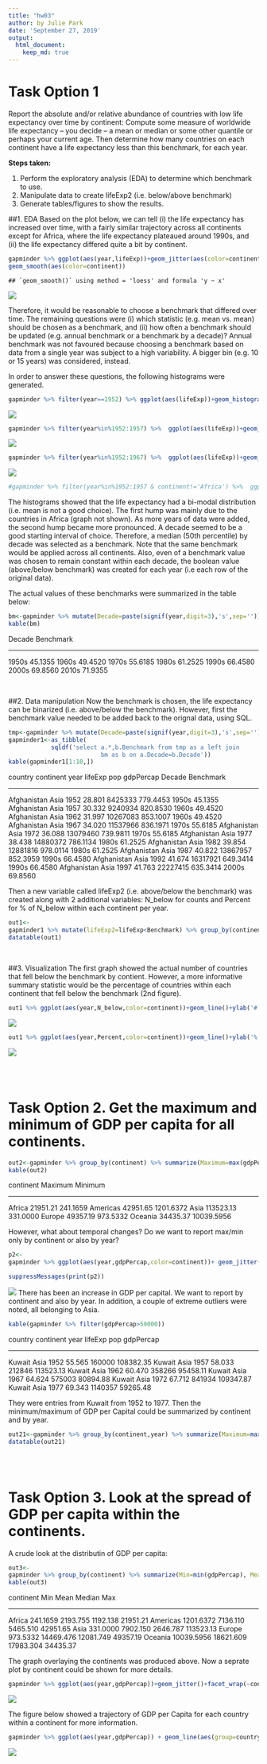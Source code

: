 ```yaml
---
title: "hw03"
author: by Julie Park
date: 'September 27, 2019'
output: 
  html_document:
    keep_md: true
---
```





# Task Option 1
Report the absolute and/or relative abundance of countries with low life expectancy over time by continent: Compute some measure of worldwide life expectancy – you decide – a mean or median or some other quantile or perhaps your current age. Then determine how many countries on each continent have a life expectancy less than this benchmark, for each year.

__Steps taken:__
1. Perform the exploratory analysis (EDA) to determine which benchmark to use.
2. Manipulate data to create lifeExp2 (i.e. below/above benchmark)
3. Generate tables/figures to show the results.

##1. EDA
Based on the plot below, we can tell (i) the life expectancy has increased over time, with a fairly similar trajectory across all continents except for Africa, where the life expectancy plateaued around 1990s, and (ii) the life expectancy differed quite a bit by continent.  

```r
gapminder %>% ggplot(aes(year,lifeExp))+geom_jitter(aes(color=continent))+
geom_smooth(aes(color=continent))
```

```
## `geom_smooth()` using method = 'loess' and formula 'y ~ x'
```

![](hw03_files/figure-html/unnamed-chunk-2-1.png)<!-- -->

Therefore, it would be reasonable to choose a benchmark that differed over time.  The remaining questions were (i) which statistic (e.g. mean vs. mean) should be chosen as a benchmark, and (ii) how often a benchmark should be updated (e.g. annual benchmark or a benchmark by a decade)?  Annual benchmark was not favoured because choosing a benchmark based on data from a single year was subject to a high variability.  A bigger bin (e.g. 10 or 15 years) was considered, instead.

In order to answer these questions, the following histograms were generated.

```r
gapminder %>% filter(year==1952) %>% ggplot(aes(lifeExp))+geom_histogram(bins=50)
```

![](hw03_files/figure-html/unnamed-chunk-3-1.png)<!-- -->

```r
gapminder %>% filter(year%in%1952:1957) %>%  ggplot(aes(lifeExp))+geom_histogram(bins=50)
```

![](hw03_files/figure-html/unnamed-chunk-3-2.png)<!-- -->

```r
gapminder %>% filter(year%in%1952:1967) %>%  ggplot(aes(lifeExp))+geom_histogram(bins=50)
```

![](hw03_files/figure-html/unnamed-chunk-3-3.png)<!-- -->

```r
#gapminder %>% filter(year%in%1952:1957 & continent!='Africa') %>%  ggplot(aes(lifeExp))+geom_histogram()
```

The histograms showed that the life expectancy had a bi-modal distribution (i.e. mean is not a good choice).  The first hump was mainly due to the countries in Africa (graph not shown).  As more years of data were added, the second hump became more pronounced. A decade seemed to be a good starting interval of choice.  Therefore, a median (50th percentile) by decade was selected as a benchmark.  Note that the same benchmark would be applied across all continents.  Also, even of a benchmark value was chosen to remain constant within each decade, the boolean value (above/below benchmark) was created for each year (i.e each row of the original data).


The actual values of these benchmarks were summarized in the table below:

```r
bm<-gapminder %>% mutate(Decade=paste(signif(year,digit=3),'s',sep='')) %>% group_by(Decade) %>% summarize(Benchmark=median(lifeExp))
kable(bm)
```



Decade    Benchmark
-------  ----------
1950s       45.1355
1960s       49.4520
1970s       55.6185
1980s       61.2525
1990s       66.4580
2000s       69.8560
2010s       71.9355

<br/> 

##2. Data manipulation
Now the benchmark is chosen, the life expectancy can be binarized (i.e. above/below the benchmark).  However, first the benchmark value needed to be added back to the orignal data, using SQL.


```r
tmp<-gapminder %>% mutate(Decade=paste(signif(year,digit=3),'s',sep='')) 
gapminder1<-as_tibble(
            sqldf('select a.*,b.Benchmark from tmp as a left join 
                          bm as b on a.Decade=b.Decade'))
kable(gapminder1[1:10,])
```



country       continent    year   lifeExp        pop   gdpPercap  Decade    Benchmark
------------  ----------  -----  --------  ---------  ----------  -------  ----------
Afghanistan   Asia         1952    28.801    8425333    779.4453  1950s       45.1355
Afghanistan   Asia         1957    30.332    9240934    820.8530  1960s       49.4520
Afghanistan   Asia         1962    31.997   10267083    853.1007  1960s       49.4520
Afghanistan   Asia         1967    34.020   11537966    836.1971  1970s       55.6185
Afghanistan   Asia         1972    36.088   13079460    739.9811  1970s       55.6185
Afghanistan   Asia         1977    38.438   14880372    786.1134  1980s       61.2525
Afghanistan   Asia         1982    39.854   12881816    978.0114  1980s       61.2525
Afghanistan   Asia         1987    40.822   13867957    852.3959  1990s       66.4580
Afghanistan   Asia         1992    41.674   16317921    649.3414  1990s       66.4580
Afghanistan   Asia         1997    41.763   22227415    635.3414  2000s       69.8560

Then a new variable called lifeExp2 (i.e. above/below the benchmark) was created along with 2 additional variables: N_below for counts and Percent for % of N_below within each continent per year.

```r
out1<-
gapminder1 %>% mutate(lifeExp2=lifeExp<Benchmark) %>% group_by(continent,year) %>% summarize(N_below=sum(lifeExp2), N=n(), Percent=round(100*mean(lifeExp2),2)) 
datatable(out1)
```

<!--html_preserve--><div id="htmlwidget-739b05718aa458889fd5" style="width:100%;height:auto;" class="datatables html-widget"></div>
<script type="application/json" data-for="htmlwidget-739b05718aa458889fd5">{"x":{"filter":"none","data":[["1","2","3","4","5","6","7","8","9","10","11","12","13","14","15","16","17","18","19","20","21","22","23","24","25","26","27","28","29","30","31","32","33","34","35","36","37","38","39","40","41","42","43","44","45","46","47","48","49","50","51","52","53","54","55","56","57","58","59","60"],["Africa","Africa","Africa","Africa","Africa","Africa","Africa","Africa","Africa","Africa","Africa","Africa","Americas","Americas","Americas","Americas","Americas","Americas","Americas","Americas","Americas","Americas","Americas","Americas","Asia","Asia","Asia","Asia","Asia","Asia","Asia","Asia","Asia","Asia","Asia","Asia","Europe","Europe","Europe","Europe","Europe","Europe","Europe","Europe","Europe","Europe","Europe","Europe","Oceania","Oceania","Oceania","Oceania","Oceania","Oceania","Oceania","Oceania","Oceania","Oceania","Oceania","Oceania"],[1952,1957,1962,1967,1972,1977,1982,1987,1992,1997,2002,2007,1952,1957,1962,1967,1972,1977,1982,1987,1992,1997,2002,2007,1952,1957,1962,1967,1972,1977,1982,1987,1992,1997,2002,2007,1952,1957,1962,1967,1972,1977,1982,1987,1992,1997,2002,2007,1952,1957,1962,1967,1972,1977,1982,1987,1992,1997,2002,2007],[47,48,45,50,47,50,46,49,47,48,47,47,6,7,6,6,6,7,6,9,5,10,5,8,17,18,17,18,14,19,12,17,12,16,14,15,1,1,0,1,0,1,1,1,1,2,0,1,0,0,0,0,0,0,0,0,0,0,0,0],[52,52,52,52,52,52,52,52,52,52,52,52,25,25,25,25,25,25,25,25,25,25,25,25,33,33,33,33,33,33,33,33,33,33,33,33,30,30,30,30,30,30,30,30,30,30,30,30,2,2,2,2,2,2,2,2,2,2,2,2],[90.38,92.31,86.54,96.15,90.38,96.15,88.46,94.23,90.38,92.31,90.38,90.38,24,28,24,24,24,28,24,36,20,40,20,32,51.52,54.55,51.52,54.55,42.42,57.58,36.36,51.52,36.36,48.48,42.42,45.45,3.33,3.33,0,3.33,0,3.33,3.33,3.33,3.33,6.67,0,3.33,0,0,0,0,0,0,0,0,0,0,0,0]],"container":"<table class=\"display\">\n  <thead>\n    <tr>\n      <th> <\/th>\n      <th>continent<\/th>\n      <th>year<\/th>\n      <th>N_below<\/th>\n      <th>N<\/th>\n      <th>Percent<\/th>\n    <\/tr>\n  <\/thead>\n<\/table>","options":{"columnDefs":[{"className":"dt-right","targets":[2,3,4,5]},{"orderable":false,"targets":0}],"order":[],"autoWidth":false,"orderClasses":false}},"evals":[],"jsHooks":[]}</script><!--/html_preserve-->

<br/> 

##3. Visualization
The first graph showed the actual number of countries that fell below the benchmark by contient.  However, a more informative summary statistic would be the percentage of countries within each continent that fell below the benchmark (2nd figure).

```r
out1 %>% ggplot(aes(year,N_below,color=continent))+geom_line()+ylab('# below benchmark')+xlab('Year')
```

![](hw03_files/figure-html/unnamed-chunk-7-1.png)<!-- -->

```r
out1 %>% ggplot(aes(year,Percent,color=continent))+geom_line()+ylab('% below benchmark')+xlab('Year')
```

![](hw03_files/figure-html/unnamed-chunk-7-2.png)<!-- -->



<br/> <br/>

# Task Option 2. Get the maximum and minimum of GDP per capita for all continents.


```r
out2<-gapminder %>% group_by(continent) %>% summarize(Maximum=max(gdpPercap), Minimum=min(gdpPercap))
kable(out2)
```



continent      Maximum      Minimum
----------  ----------  -----------
Africa        21951.21     241.1659
Americas      42951.65    1201.6372
Asia         113523.13     331.0000
Europe        49357.19     973.5332
Oceania       34435.37   10039.5956

However, what about temporal changes?  Do we want to report max/min only by continent or also by year?

```r
p2<-
gapminder %>% ggplot(aes(year,gdpPercap,color=continent))+ geom_jitter() + geom_smooth()

suppressMessages(print(p2))
```

![](hw03_files/figure-html/unnamed-chunk-9-1.png)<!-- -->
There has been an increase in GDP per capital. We want to report by continent and also by year.  In addition, a couple of extreme outliers were noted, all belonging to Asia. 

```r
kable(gapminder %>% filter(gdpPercap>59000))
```



country   continent    year   lifeExp       pop   gdpPercap
--------  ----------  -----  --------  --------  ----------
Kuwait    Asia         1952    55.565    160000   108382.35
Kuwait    Asia         1957    58.033    212846   113523.13
Kuwait    Asia         1962    60.470    358266    95458.11
Kuwait    Asia         1967    64.624    575003    80894.88
Kuwait    Asia         1972    67.712    841934   109347.87
Kuwait    Asia         1977    69.343   1140357    59265.48

They were entries from Kuwait from 1952 to 1977.  Then the minimum/maximum of GDP per Capital could be summarized by continent and by year.


```r
out21<-gapminder %>% group_by(continent,year) %>% summarize(Maximum=max(gdpPercap), Minimum=min(gdpPercap))
datatable(out21)
```

<!--html_preserve--><div id="htmlwidget-29628a196173e80d66c4" style="width:100%;height:auto;" class="datatables html-widget"></div>
<script type="application/json" data-for="htmlwidget-29628a196173e80d66c4">{"x":{"filter":"none","data":[["1","2","3","4","5","6","7","8","9","10","11","12","13","14","15","16","17","18","19","20","21","22","23","24","25","26","27","28","29","30","31","32","33","34","35","36","37","38","39","40","41","42","43","44","45","46","47","48","49","50","51","52","53","54","55","56","57","58","59","60"],["Africa","Africa","Africa","Africa","Africa","Africa","Africa","Africa","Africa","Africa","Africa","Africa","Americas","Americas","Americas","Americas","Americas","Americas","Americas","Americas","Americas","Americas","Americas","Americas","Asia","Asia","Asia","Asia","Asia","Asia","Asia","Asia","Asia","Asia","Asia","Asia","Europe","Europe","Europe","Europe","Europe","Europe","Europe","Europe","Europe","Europe","Europe","Europe","Oceania","Oceania","Oceania","Oceania","Oceania","Oceania","Oceania","Oceania","Oceania","Oceania","Oceania","Oceania"],[1952,1957,1962,1967,1972,1977,1982,1987,1992,1997,2002,2007,1952,1957,1962,1967,1972,1977,1982,1987,1992,1997,2002,2007,1952,1957,1962,1967,1972,1977,1982,1987,1992,1997,2002,2007,1952,1957,1962,1967,1972,1977,1982,1987,1992,1997,2002,2007,1952,1957,1962,1967,1972,1977,1982,1987,1992,1997,2002,2007],[4725.295531,5487.104219,6757.030816,18772.75169,21011.49721,21951.21176,17364.27538,11864.40844,13522.15752,14722.84188,12521.71392,13206.48452,13990.48208,14847.12712,16173.14586,19530.36557,21806.03594,24072.63213,25009.55914,29884.35041,32003.93224,35767.43303,39097.09955,42951.65309,108382.3529,113523.1329,95458.11176,80894.88326,109347.867,59265.47714,33693.17525,28118.42998,34932.91959,40300.61996,36023.1054,47306.98978,14734.23275,17909.48973,20431.0927,22966.14432,27195.11304,26982.29052,28397.71512,31540.9748,33965.66115,41283.16433,44683.97525,49357.19017,10556.57566,12247.39532,13175.678,14526.12465,16788.62948,18334.19751,19477.00928,21888.88903,23424.76683,26997.93657,30687.75473,34435.36744],[298.8462121,335.9971151,355.2032273,412.9775136,464.0995039,502.3197334,462.2114149,389.8761846,410.8968239,312.188423,241.1658765,277.5518587,1397.717137,1544.402995,1662.137359,1452.057666,1654.456946,1874.298931,2011.159549,1823.015995,1456.309517,1341.726931,1270.364932,1201.637154,331,350,388,349,357,371,424,385,347,415,611,944,973.5331948,1353.989176,1709.683679,2172.352423,2860.16975,3528.481305,3630.880722,3738.932735,2497.437901,3193.054604,4604.211737,5937.029526,10039.59564,10949.64959,12217.22686,14463.91893,16046.03728,16233.7177,17632.4104,19007.19129,18363.32494,21050.41377,23189.80135,25185.00911]],"container":"<table class=\"display\">\n  <thead>\n    <tr>\n      <th> <\/th>\n      <th>continent<\/th>\n      <th>year<\/th>\n      <th>Maximum<\/th>\n      <th>Minimum<\/th>\n    <\/tr>\n  <\/thead>\n<\/table>","options":{"columnDefs":[{"className":"dt-right","targets":[2,3,4]},{"orderable":false,"targets":0}],"order":[],"autoWidth":false,"orderClasses":false}},"evals":[],"jsHooks":[]}</script><!--/html_preserve-->


<br/> <br/>

# Task Option 3. Look at the spread of GDP per capita within the continents.

A crude look at the distributin of GDP per capita:

```r
out3<-
gapminder %>% group_by(continent) %>% summarize(Min=min(gdpPercap), Mean=mean(gdpPercap), Median=median(gdpPercap), Max=max(gdpPercap))
kable(out3)
```



continent           Min        Mean      Median         Max
----------  -----------  ----------  ----------  ----------
Africa         241.1659    2193.755    1192.138    21951.21
Americas      1201.6372    7136.110    5465.510    42951.65
Asia           331.0000    7902.150    2646.787   113523.13
Europe         973.5332   14469.476   12081.749    49357.19
Oceania      10039.5956   18621.609   17983.304    34435.37

The graph overlaying the continents was produced above.  Now a seprate plot by continent could be shown for more details.


```r
gapminder %>% ggplot(aes(year,gdpPercap))+geom_jitter()+facet_wrap(~continent,nrow=1)
```

![](hw03_files/figure-html/unnamed-chunk-13-1.png)<!-- -->

The figure below showed a trajectory of GDP per Capita for each country within a continent for more information.

```r
gapminder %>% ggplot(aes(year,gdpPercap)) + geom_line(aes(group=country), alpha=0.3)+ facet_wrap(~continent,nrow=1)
```

![](hw03_files/figure-html/unnamed-chunk-14-1.png)<!-- -->

